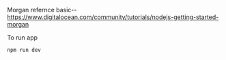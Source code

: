 Morgan refernce basic--   https://www.digitalocean.com/community/tutorials/nodejs-getting-started-morgan

To run app
```
npm run dev
```
